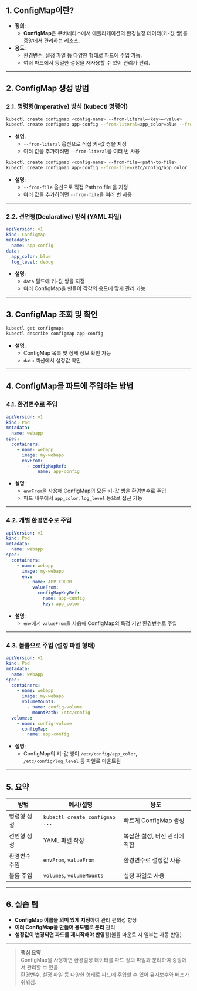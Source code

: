 ## 1. ConfigMap이란?
- **정의**: 
  - **ConfigMap**은 쿠버네티스에서 애플리케이션의 환경설정 데이터(키-값 쌍)를 중앙에서 관리하는 리소스.
- **용도**:  
  - 환경변수, 설정 파일 등 다양한 형태로 파드에 주입 가능.
  - 여러 파드에서 동일한 설정을 재사용할 수 있어 관리가 편리.

---

## 2. ConfigMap 생성 방법

### 2.1. 명령형(Imperative) 방식 (kubectl 명령어)

```bash
kubectl create configmap <config-name> --from-literal=<key>=<value>
kubectl create configmap app-config --from-literal=app_color=blue --from-literal=log_level=debug
```

- **설명**:  
  - `--from-literal` 옵션으로 직접 키-값 쌍을 지정
  - 여러 값을 추가하려면 `--from-literal`을 여러 번 사용

```bash
kubectl create configmap <config-name> --from-file=<path-to-file>
kubectl create configmap app-config --from-file=/etc/config/app_color  --from-file=/etc/config/log_level 
```

- **설명**:  
  - `--from-file` 옵션으로 직접 Path to file 을 지정
  - 여러 값을 추가하려면 `--from-file`을 여러 번 사용
---

### 2.2. 선언형(Declarative) 방식 (YAML 파일)
```yaml
apiVersion: v1
kind: ConfigMap
metadata:
  name: app-config
data:
  app_color: blue
  log_level: debug
```

- **설명**:  
  - `data` 필드에 키-값 쌍을 지정
  - 여러 ConfigMap을 만들어 각각의 용도에 맞게 관리 가능

---

## 3. ConfigMap 조회 및 확인
```bash
kubectl get configmaps
kubectl describe configmap app-config
```

- **설명**:  
  - ConfigMap 목록 및 상세 정보 확인 가능
  - `data` 섹션에서 설정값 확인

---

## 4. ConfigMap을 파드에 주입하는 방법

### 4.1. 환경변수로 주입
```yaml
apiVersion: v1
kind: Pod
metadata:
  name: webapp
spec:
  containers:
    - name: webapp
      image: my-webapp
      envFrom:
        - configMapRef:
            name: app-config
```

- **설명**:  
  - `envFrom`을 사용해 ConfigMap의 모든 키-값 쌍을 환경변수로 주입
  - 파드 내부에서 `app_color`, `log_level` 등으로 접근 가능

---

### 4.2. 개별 환경변수로 주입
```yaml
apiVersion: v1
kind: Pod
metadata:
  name: webapp
spec:
  containers:
    - name: webapp
      image: my-webapp
      env:
        - name: APP_COLOR
          valueFrom:
            configMapKeyRef:
              name: app-config
              key: app_color
```

- **설명**:  
  - `env`에서 `valueFrom`을 사용해 ConfigMap의 특정 키만 환경변수로 주입

---

### 4.3. 볼륨으로 주입 (설정 파일 형태)
```yaml
apiVersion: v1
kind: Pod
metadata:
  name: webapp
spec:
  containers:
    - name: webapp
      image: my-webapp
      volumeMounts:
        - name: config-volume
          mountPath: /etc/config
  volumes:
    - name: config-volume
      configMap:
        name: app-config
```

- **설명**:  
  - ConfigMap의 키-값 쌍이 `/etc/config/app_color`, `/etc/config/log_level` 등 파일로 마운트됨

---

## 5. 요약

| 방법                | 예시/설명                                      | 용도                        |
|---------------------|-----------------------------------------------|-----------------------------|
| 명령형 생성         | `kubectl create configmap ...`                | 빠르게 ConfigMap 생성        |
| 선언형 생성         | YAML 파일 작성                                | 복잡한 설정, 버전 관리에 적합 |
| 환경변수 주입       | `envFrom`, `valueFrom`                        | 환경변수로 설정값 사용        |
| 볼륨 주입           | `volumes`, `volumeMounts`                     | 설정 파일로 사용              |

---

## 6. 실습 팁

- **ConfigMap 이름을 의미 있게 지정**하여 관리 편의성 향상
- **여러 ConfigMap을 만들어 용도별로 분리** 관리
- **설정값이 변경되면 파드를 재시작해야 반영**됨(볼륨 마운트 시 일부는 자동 반영)

---

> **핵심 요약**  
> ConfigMap을 사용하면 환경설정 데이터를 파드 정의 파일과 분리하여 중앙에서 관리할 수 있음.  
> 환경변수, 설정 파일 등 다양한 형태로 파드에 주입할 수 있어 유지보수와 배포가 쉬워짐.
